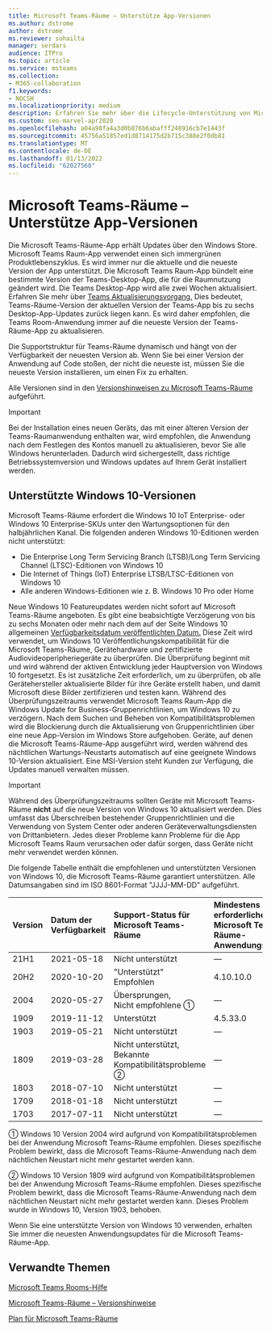```yaml
---
title: Microsoft Teams-Räume – Unterstütze App-Versionen
ms.author: dstrome
author: dstrome
ms.reviewer: sohailta
manager: serdars
audience: ITPro
ms.topic: article
ms.service: msteams
ms.collection:
- M365-collaboration
f1.keywords:
- NOCSH
ms.localizationpriority: medium
description: Erfahren Sie mehr über die Lifecycle-Unterstützung von Microsoft Teams-Räume, einschließlich der Struktur und der Phasen der dynamischen Unterstützung.
ms.custom: seo-marvel-apr2020
ms.openlocfilehash: a04a98fa4a3d0b876b6abafff248916cb7e1443f
ms.sourcegitcommit: 45756a51857ed1d8714175d2b715c388e2f0db81
ms.translationtype: MT
ms.contentlocale: de-DE
ms.lasthandoff: 01/13/2022
ms.locfileid: "62027568"
---
```

# <a name="microsoft-teams-rooms-app-version-support"></a>Microsoft Teams-Räume – Unterstütze App-Versionen
 
Die Microsoft Teams-Räume-App erhält Updates über den Windows Store. Microsoft Teams Raum-App verwendet einen sich immergrünen Produktlebenszyklus. Es wird immer nur die aktuelle und die neueste Version der App unterstützt. Die Microsoft Teams Raum-App bündelt eine bestimmte Version der Teams-Desktop-App, die für die Raumnutzung geändert wird. Die Teams Desktop-App wird alle zwei Wochen aktualisiert. Erfahren Sie mehr über [Teams Aktualisierungsvorgang.](../teams-client-update.md) Dies bedeutet, Teams-Räume-Version der aktuellen Version der Teams-App bis zu sechs Desktop-App-Updates zurück liegen kann. Es wird daher empfohlen, die Teams Room-Anwendung immer auf die neueste Version der Teams-Räume-App zu aktualisieren. 

Die Supportstruktur für Teams-Räume dynamisch und hängt von der Verfügbarkeit der neuesten Version ab. Wenn Sie bei einer Version der Anwendung auf Code stoßen, der nicht die neueste ist, müssen Sie die neueste Version installieren, um einen Fix zu erhalten.

Alle Versionen sind in den [Versionshinweisen zu Microsoft Teams-Räume](rooms-release-note.md) aufgeführt.

> [!IMPORTANT]
> Bei der Installation eines neuen Geräts, das mit einer älteren Version der [](manual-update.md) Teams-Raumanwendung enthalten war, wird empfohlen, die Anwendung nach dem Festlegen des Kontos manuell zu aktualisieren, bevor Sie alle Windows herunterladen. Dadurch wird sichergestellt, dass richtige Betriebssystemversion und Windows updates auf Ihrem Gerät installiert werden.  

## <a name="windows-10-release-support"></a>Unterstützte Windows 10-Versionen

Microsoft Teams-Räume erfordert die Windows 10 IoT Enterprise- oder Windows 10 Enterprise-SKUs unter den Wartungsoptionen für den halbjährlichen Kanal. Die folgenden anderen Windows 10-Editionen werden nicht unterstützt:

- Die Enterprise Long Term Servicing Branch (LTSB)/Long Term Servicing Channel (LTSC)-Editionen von Windows 10
- Die Internet of Things (IoT) Enterprise LTSB/LTSC-Editionen von Windows 10
- Alle anderen Windows-Editionen wie z. B. Windows 10 Pro oder Home

Neue Windows 10 Featureupdates werden nicht sofort auf Microsoft Teams-Räume angeboten. Es gibt eine beabsichtigte Verzögerung von bis zu sechs Monaten oder mehr nach dem auf der Seite Windows 10 allgemeinen [Verfügbarkeitsdatum veröffentlichten Datum.](/windows/release-information/) Diese Zeit wird verwendet, um Windows 10 Veröffentlichungskompatibilität für die Microsoft Teams-Räume, Gerätehardware und zertifizierte Audiovideoperipheriegeräte zu überprüfen. Die Überprüfung beginnt mit und wird während der aktiven Entwicklung jeder Hauptversion von Windows 10 fortgesetzt. Es ist zusätzliche Zeit erforderlich, um zu überprüfen, ob alle Gerätehersteller aktualisierte Bilder für ihre Geräte erstellt haben, und damit Microsoft diese Bilder zertifizieren und testen kann. Während des Überprüfungszeitraums verwendet Microsoft Teams Raum-App die Windows Update for Business-Gruppenrichtlinien, um Windows 10 zu verzögern. [](/windows/deployment/update/waas-manage-updates-wufb) Nach dem Suchen und Beheben von Kompatibilitätsproblemen wird die Blockierung durch die Aktualisierung von Gruppenrichtlinien über eine neue App-Version im Windows Store aufgehoben. Geräte, auf denen die Microsoft Teams-Räume-App ausgeführt wird, werden während des nächtlichen Wartungs-Neustarts automatisch auf eine geeignete Windows 10-Version aktualisiert. Eine MSI-Version steht Kunden zur Verfügung, die Updates manuell verwalten müssen.  

> [!IMPORTANT]
> Während des Überprüfungszeitraums sollten Geräte mit Microsoft Teams-Räume **nicht** auf die neue Version von Windows 10 aktualisiert werden. Dies umfasst das Überschreiben bestehender Gruppenrichtlinien und die Verwendung von System Center oder anderen Geräteverwaltungsdiensten von Drittanbietern. Jedes dieser Probleme kann Probleme für die App Microsoft Teams Raum verursachen oder dafür sorgen, dass Geräte nicht mehr verwendet werden können.  

Die folgende Tabelle enthält die empfohlenen und unterstützten Versionen von Windows 10, die Microsoft Teams-Räume garantiert unterstützen. Alle Datumsangaben sind im ISO 8601-Format "JJJJ-MM-DD" aufgeführt.

|Version  |Datum der Verfügbarkeit   |Support-Status für Microsoft Teams-Räume   |Mindestens erforderliche Microsoft Teams-Räume-Anwendungsversion | Empfohlener BS-Build  |
|:---  |:---       |:---                                  |:---     |:---     |
| 21H1 |2021-05-18 |Nicht unterstützt                         |&#x2014; |&#x2014; |
| 20H2 |2020-10-20 |"Unterstützt" <br/>Empfohlen|4.10.10.0 |19042.631 |
| 2004 |2020-05-27 |Übersprungen, <br/> Nicht empfohlene &#x2780;|&#x2014; |&#x2014; |
| 1909 |2019-11-12 |Unterstützt |4.5.33.0 |18363.418  |
| 1903 |2019-05-21 |Nicht unterstützt  |&#x2014; |&#x2014; |
| 1809 |2019-03-28 |Nicht unterstützt, <br/>Bekannte Kompatibilitätsprobleme &#x2781;|&#x2014; |&#x2014; |
| 1803 |2018-07-10 |Nicht unterstützt                             |&#x2014;  |&#x2014; |
| 1709 |2018-01-18 |Nicht unterstützt                         |&#x2014; |&#x2014; |
| 1703 |2017-07-11 |Nicht unterstützt                         |&#x2014; |&#x2014; |

&#x2780; Windows 10 Version 2004 wird aufgrund von Kompatibilitätsproblemen bei der Anwendung Microsoft Teams-Räume empfohlen. Dieses spezifische Problem bewirkt, dass die Microsoft Teams-Räume-Anwendung nach dem nächtlichen Neustart nicht mehr gestartet werden kann. 

&#x2781; Windows 10 Version 1809 wird aufgrund von Kompatibilitätsproblemen bei der Anwendung Microsoft Teams-Räume empfohlen. Dieses spezifische Problem bewirkt, dass die Microsoft Teams-Räume-Anwendung nach dem nächtlichen Neustart nicht mehr gestartet werden kann. Dieses Problem wurde in Windows 10, Version 1903, behoben.  

Wenn Sie eine unterstützte Version von Windows 10 verwenden, erhalten Sie immer die neuesten Anwendungsupdates für die Microsoft Teams-Räume-App.  


## <a name="related-topics"></a>Verwandte Themen

[Microsoft Teams Rooms-Hilfe](https://support.office.com/article/Skype-Room-Systems-version-2-help-e667f40e-5aab-40c1-bd68-611fe0002ba2)

[Microsoft Teams-Räume – Versionshinweise](rooms-release-note.md)

[Plan für Microsoft Teams-Räume](rooms-plan.md)
